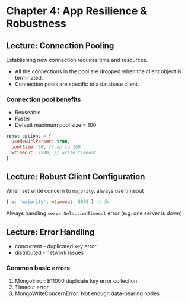 # Chapter 4: App Resilience & Robustness

## Lecture: Connection Pooling

Establishing new connection requires time and resources.

* All the connections in the pool are dropped when the client object is terminated.
* Connection pools are specific to a database client.

### Connection pool benefits

* Reuseable
* Faster
* Default maximum pool size = 100

```javascript
const options = {
  useNewUrlParser: true,
  poolSize: 50, // up to 100
  wtimeout: 2500, // write timeout
}
```

## Lecture: Robust Client Configuration

When set write concern to `majority`, always use timeout

```javascript
{ w: 'majority', wtimeout: 5000 } // 5s
```

Always handling `serverSelectionTimeout` error (e.g. one server is down)

## Lecture: Error Handling

* concurrent - duplicated key error
* distributed - network issues

### Common basic errors

1. MongoError: E11000 duplicate key error collection
1. Timeout error
1. MongoWriteConcernError: Not enough data-bearing nodes
